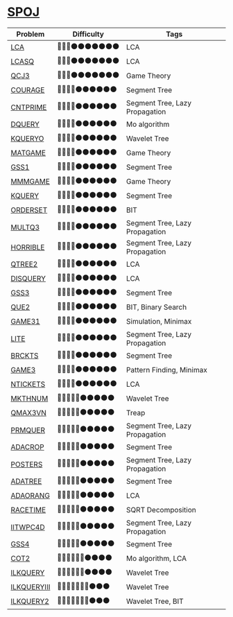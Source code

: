 # [SPOJ](https://www.spoj.com/)

Problem | Difficulty | Tags
------- | ------- | -------
[LCA](https://www.spoj.com//problems/LCA) | :red_circle::red_circle::red_circle::black_circle::black_circle::black_circle::black_circle::black_circle::black_circle::black_circle: | LCA
[LCASQ](https://www.spoj.com//problems/LCASQ) | :red_circle::red_circle::red_circle::black_circle::black_circle::black_circle::black_circle::black_circle::black_circle::black_circle: | LCA
[QCJ3](https://www.spoj.com//problems/QCJ3) | :red_circle::red_circle::red_circle::black_circle::black_circle::black_circle::black_circle::black_circle::black_circle::black_circle: | Game Theory
[COURAGE](https://www.spoj.com//problems/COURAGE) | :red_circle::red_circle::red_circle::red_circle::black_circle::black_circle::black_circle::black_circle::black_circle::black_circle: | Segment Tree
[CNTPRIME](https://www.spoj.com//problems/CNTPRIME) | :red_circle::red_circle::red_circle::red_circle::black_circle::black_circle::black_circle::black_circle::black_circle::black_circle: | Segment Tree, Lazy Propagation
[DQUERY](https://www.spoj.com//problems/DQUERY) | :red_circle::red_circle::red_circle::red_circle::black_circle::black_circle::black_circle::black_circle::black_circle::black_circle: | Mo algorithm
[KQUERYO](https://www.spoj.com//problems/KQUERYO) | :red_circle::red_circle::red_circle::red_circle::black_circle::black_circle::black_circle::black_circle::black_circle::black_circle: | Wavelet Tree
[MATGAME](https://www.spoj.com//problems/MATGAME) | :red_circle::red_circle::red_circle::red_circle::black_circle::black_circle::black_circle::black_circle::black_circle::black_circle: | Game Theory
[GSS1](https://www.spoj.com//problems/GSS1) | :red_circle::red_circle::red_circle::red_circle::black_circle::black_circle::black_circle::black_circle::black_circle::black_circle: | Segment Tree
[MMMGAME](https://www.spoj.com//problems/MMMGAME) | :red_circle::red_circle::red_circle::red_circle::black_circle::black_circle::black_circle::black_circle::black_circle::black_circle: | Game Theory
[KQUERY](https://www.spoj.com//problems/KQUERY) | :red_circle::red_circle::red_circle::red_circle::black_circle::black_circle::black_circle::black_circle::black_circle::black_circle: | Segment Tree
[ORDERSET](https://www.spoj.com//problems/ORDERSET) | :red_circle::red_circle::red_circle::red_circle::black_circle::black_circle::black_circle::black_circle::black_circle::black_circle: | BIT
[MULTQ3](https://www.spoj.com//problems/MULTQ3) | :red_circle::red_circle::red_circle::red_circle::black_circle::black_circle::black_circle::black_circle::black_circle::black_circle: | Segment Tree, Lazy Propagation
[HORRIBLE](https://www.spoj.com//problems/HORRIBLE) | :red_circle::red_circle::red_circle::red_circle::black_circle::black_circle::black_circle::black_circle::black_circle::black_circle: | Segment Tree, Lazy Propagation
[QTREE2](https://www.spoj.com//problems/QTREE2) | :red_circle::red_circle::red_circle::red_circle::black_circle::black_circle::black_circle::black_circle::black_circle::black_circle: | LCA
[DISQUERY](https://www.spoj.com//problems/DISQUERY) | :red_circle::red_circle::red_circle::red_circle::black_circle::black_circle::black_circle::black_circle::black_circle::black_circle: | LCA
[GSS3](https://www.spoj.com//problems/GSS3) | :red_circle::red_circle::red_circle::red_circle::black_circle::black_circle::black_circle::black_circle::black_circle::black_circle: | Segment Tree
[QUE2](https://www.spoj.com//problems/QUE2) | :red_circle::red_circle::red_circle::red_circle::black_circle::black_circle::black_circle::black_circle::black_circle::black_circle: | BIT, Binary Search
[GAME31](https://www.spoj.com//problems/GAME31) | :red_circle::red_circle::red_circle::red_circle::black_circle::black_circle::black_circle::black_circle::black_circle::black_circle: | Simulation, Minimax
[LITE](https://www.spoj.com//problems/LITE) | :red_circle::red_circle::red_circle::red_circle::black_circle::black_circle::black_circle::black_circle::black_circle::black_circle: | Segment Tree, Lazy Propagation
[BRCKTS](https://www.spoj.com//problems/BRCKTS) | :red_circle::red_circle::red_circle::red_circle::black_circle::black_circle::black_circle::black_circle::black_circle::black_circle: | Segment Tree
[GAME3](https://www.spoj.com//problems/GAME3) | :red_circle::red_circle::red_circle::red_circle::black_circle::black_circle::black_circle::black_circle::black_circle::black_circle: | Pattern Finding, Minimax
[NTICKETS](https://www.spoj.com//problems/NTICKETS) | :red_circle::red_circle::red_circle::red_circle::black_circle::black_circle::black_circle::black_circle::black_circle::black_circle: | LCA
[MKTHNUM](https://www.spoj.com//problems/MKTHNUM) | :red_circle::red_circle::red_circle::red_circle::red_circle::black_circle::black_circle::black_circle::black_circle::black_circle: | Wavelet Tree
[QMAX3VN](https://www.spoj.com//problems/QMAX3VN) | :red_circle::red_circle::red_circle::red_circle::red_circle::black_circle::black_circle::black_circle::black_circle::black_circle: | Treap
[PRMQUER](https://www.spoj.com//problems/PRMQUER) | :red_circle::red_circle::red_circle::red_circle::red_circle::black_circle::black_circle::black_circle::black_circle::black_circle: | Segment Tree, Lazy Propagation
[ADACROP](https://www.spoj.com//problems/ADACROP) | :red_circle::red_circle::red_circle::red_circle::red_circle::black_circle::black_circle::black_circle::black_circle::black_circle: | Segment Tree
[POSTERS](https://www.spoj.com//problems/POSTERS) | :red_circle::red_circle::red_circle::red_circle::red_circle::black_circle::black_circle::black_circle::black_circle::black_circle: | Segment Tree, Lazy Propagation
[ADATREE](https://www.spoj.com//problems/ADATREE) | :red_circle::red_circle::red_circle::red_circle::red_circle::black_circle::black_circle::black_circle::black_circle::black_circle: | Segment Tree
[ADAORANG](https://www.spoj.com//problems/ADAORANG) | :red_circle::red_circle::red_circle::red_circle::red_circle::black_circle::black_circle::black_circle::black_circle::black_circle: | LCA
[RACETIME](https://www.spoj.com//problems/RACETIME) | :red_circle::red_circle::red_circle::red_circle::red_circle::black_circle::black_circle::black_circle::black_circle::black_circle: | SQRT Decomposition
[IITWPC4D](https://www.spoj.com//problems/IITWPC4D) | :red_circle::red_circle::red_circle::red_circle::red_circle::black_circle::black_circle::black_circle::black_circle::black_circle: | Segment Tree, Lazy Propagation
[GSS4](https://www.spoj.com//problems/GSS4) | :red_circle::red_circle::red_circle::red_circle::red_circle::black_circle::black_circle::black_circle::black_circle::black_circle: | Segment Tree
[COT2](https://www.spoj.com//problems/COT2) | :red_circle::red_circle::red_circle::red_circle::red_circle::red_circle::black_circle::black_circle::black_circle::black_circle: | Mo algorithm, LCA
[ILKQUERY](https://www.spoj.com//problems/ILKQUERY) | :red_circle::red_circle::red_circle::red_circle::red_circle::red_circle::black_circle::black_circle::black_circle::black_circle: | Wavelet Tree
[ILKQUERYIII](https://www.spoj.com//problems/ILKQUERYIII) | :red_circle::red_circle::red_circle::red_circle::red_circle::red_circle::red_circle::black_circle::black_circle::black_circle: | Wavelet Tree
[ILKQUERY2](https://www.spoj.com//problems/ILKQUERY2) | :red_circle::red_circle::red_circle::red_circle::red_circle::red_circle::red_circle::black_circle::black_circle::black_circle: | Wavelet Tree, BIT